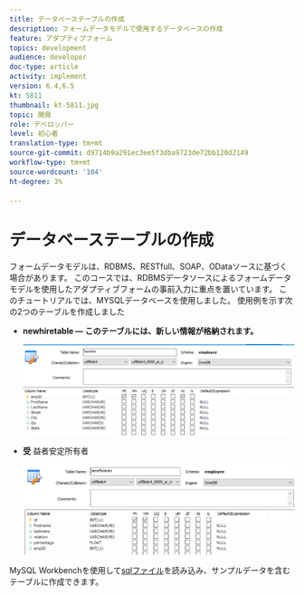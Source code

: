 ```yaml
---
title: データベーステーブルの作成
description: フォームデータモデルで使用するデータベースの作成
feature: アダプティブフォーム
topics: development
audience: developer
doc-type: article
activity: implement
version: 6.4,6.5
kt: 5811
thumbnail: kt-5811.jpg
topic: 開発
role: デベロッパー
level: 初心者
translation-type: tm+mt
source-git-commit: d9714b9a291ec3ee5f3dba9723de72bb120d2149
workflow-type: tm+mt
source-wordcount: '104'
ht-degree: 3%

---
```



# データベーステーブルの作成

フォームデータモデルは、RDBMS、RESTfull、SOAP、ODataソースに基づく場合があります。 このコースでは、RDBMSデータソースによるフォームデータモデルを使用したアダプティブフォームの事前入力に重点を置いています。 このチュートリアルでは、MYSQLデータベースを使用しました。 使用例を示す次の2つのテーブルを作成しました

* **newhiretable — このテーブルには、新しい情報が格納されます。** 

   ![newhire](assets/newhire-table.png)


* **受** 益者安定所有者

   ![受益者](assets/beneficiaries-table.png)

MySQL Workbenchを使用して[sqlファイル](assets/db-schema.sql)を読み込み、サンプルデータを含むテーブルに作成できます。